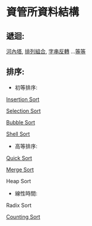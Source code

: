 # 資管所資料結構

## 遞迴:
[河內塔](https://github.com/ttiverson3/Data-Structure/blob/master/recursive/Hanoi.java),
[排列組合](https://github.com/ttiverson3/Data-Structure/blob/master/recursive/Permutation.java),
[字串反轉](https://github.com/ttiverson3/Data-Structure/blob/master/recursive/StringReverse.c)
...[等等](https://github.com/ttiverson3/Data-Structure/tree/master/recursive)

## 排序:
* 初等排序:

[Insertion Sort](https://github.com/ttiverson3/Data-Structure/blob/master/Sort/InsertionSort.java)

[Selection Sort](https://github.com/ttiverson3/Data-Structure/blob/master/Sort/SelectionSort.java)

[Bubble Sort](https://github.com/ttiverson3/Data-Structure/blob/master/Sort/BubbleSort.java)

[Shell Sort](https://github.com/ttiverson3/Data-Structure/blob/master/Sort/ShellSort.java)

* 高等排序:

[Quick Sort](https://github.com/ttiverson3/Data-Structure/blob/master/Sort/QuickSort.java)

[Merge Sort](https://github.com/ttiverson3/Data-Structure/blob/master/Sort/MergeSort.java)

Heap Sort

* 線性時間:

Radix Sort

[Counting Sort](https://github.com/ttiverson3/Data-Structure/blob/master/Sort/CountingSort.java)

